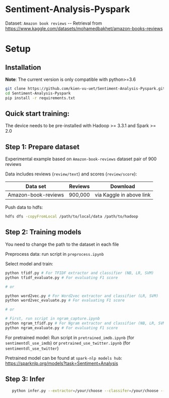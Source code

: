 # Sentiment-Analysis-Pyspark

Dataset: `Amazon book reviews`
-- Retrieval from https://www.kaggle.com/datasets/mohamedbakhet/amazon-books-reviews

# Setup
## Installation

**Note**:
The current version is only compatible with python>=3.6
```bash
git clone https://github.com/kien-vu-uet/Sentiment-Analysis-Pyspark.git
cd Sentiment-Analysis-Pyspark
pip install -r requirements.txt
```

## Quick start training: 
The device needs to be pre-installed with Hadoop >= 3.3.1 and Spark >= 2.0

## Step 1: Prepare dataset

Experimental example based on `Amazon-book-reviews` dataset pair of 900 reviews

Data includes reviews (`review/text`) and scores (`review/score`):

| Data set               | Reviews    |                    Download                   |
| :--------------------: | :--------: | :-------------------------------------------: |
| Amazon-book-reviews    | 900,000    | via Kaggle in above link                      |

Push data to hdfs: 
```bash
hdfs dfs -copyFromLocal /path/to/local/data /path/to/hadoop
```

## Step 2: Training models

You need to change the path to the dataset in each file

Preprocess data: run script in `preprocess.ipynb`

Select model and train:
```bash
python tfidf.py # For TFIDF extractor and classifier (NB, LR, SVM)
python tfidf_evaluate.py # For evaluating F1 score 

# or

python word2vec.py # For Word2vec extractor and classifier (LR, SVM)
python word2vec_evaluate.py # For evaluating F1 score

# or

# First, run script in ngram_capture.ipynb
python ngram_tfidf.py # For Ngram extractor and classifier (NB, LR, SVM)
python ngram_evaluate.py # For evaluating F1 score
```
For pretrained model: 
Run script in `pretrained_imdb.ipynb` (for `sentimentdl_use_imdb`) or `pretrained_use_twitter.ipynb` (for `sentimentdl_use_twitter`)

Pretrained model can be found at `spark-nlp models hub`: https://sparknlp.org/models?task=Sentiment+Analysis

## Step 3: Infer
```bash
   python infer.py --extractor=/your/choose --classifer=/your/choose --input=/path/to/your/txt/input --output=/path/to/your/txt/output
```
